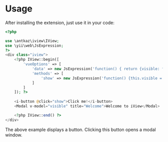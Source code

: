 # Usage

After installing the extension, just use it in your code:

```php
<?php

use \antkaz\iview\IView;
use \yii\web\JsExpression;
?>
<div class="iview">
    <?php IView::begin([
        'vueOptions' => [
            'data' => new JsExpression('function() { return {visible: false};}'),
            'methods' => [
                'show' => new JsExpression('function() {this.visible = true;}')
            ]
        ]
    ]); ?>
    
    <i-button @click="show">Click me!</i-button>
    <Modal v-model="visible" title="Welcome">Welcome to iView</Modal>

    <?php IView::end() ?>
</div>
```

The above example displays a button. Clicking this button opens a modal window.